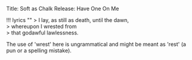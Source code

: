 Title: Soft as Chalk
Release: Have One On Me

!!! lyrics ""
    > I lay, as still as death, until the dawn,  
    > whereupon I wrested from  
    > that godawful lawlessness.

The use of 'wrest' here is ungrammatical and might be meant as 'rest' (a pun or a spelling mistake).